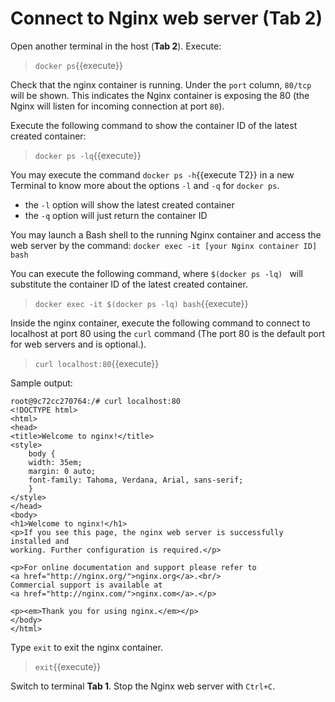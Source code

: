 # Connect to Nginx web server (Tab 2)

Open another terminal in the host (<b>Tab 2</b>). Execute:

> `docker ps`{{execute}}

Check that the nginx container is running. 
Under the `port` column, `80/tcp` will be shown. 
This indicates the Nginx container is exposing the 80 (the Nginx will listen for incoming connection at port `80`).

Execute the following command to show the container ID of the latest created container:

> `docker ps -lq`{{execute}}

You may execute the command `docker ps -h`{{execute T2}} in a new Terminal to know more about the options `-l` and `-q` for `docker ps`.
- the `-l` option will show the latest created container 
- the `-q` option will just return the container ID

You may launch a Bash shell to the running Nginx container and access the web server by the command:  `docker exec -it [your Nginx container ID] bash`

You can execute the following command, where `$(docker ps -lq) ` will substitute the container ID of the latest created container.

> `docker exec -it $(docker ps -lq) bash`{{execute}}

Inside the nginx container, execute the following command to connect to localhost at port 80 using the `curl` command (The port 80 is the default port for web servers and is optional.).

> `curl localhost:80`{{execute}}


Sample output:

```
root@9c72cc270764:/# curl localhost:80
<!DOCTYPE html>
<html>
<head>
<title>Welcome to nginx!</title>
<style>
    body {
    width: 35em;
    margin: 0 auto;
    font-family: Tahoma, Verdana, Arial, sans-serif;
    }
</style>
</head>
<body>
<h1>Welcome to nginx!</h1>
<p>If you see this page, the nginx web server is successfully installed and
working. Further configuration is required.</p>

<p>For online documentation and support please refer to
<a href="http://nginx.org/">nginx.org</a>.<br/>
Commercial support is available at
<a href="http://nginx.com/">nginx.com</a>.</p>

<p><em>Thank you for using nginx.</em></p>
</body>
</html>
```

Type `exit` to exit the nginx container.

> `exit`{{execute}}

Switch to terminal <b>Tab 1</b>.  Stop the Nginx web server with `Ctrl+C`.